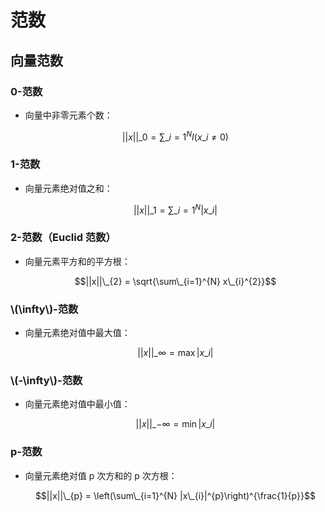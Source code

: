 <script type="text/javascript" src="http://cdn.mathjax.org/mathjax/latest/MathJax.js?config=default"></script>

# 范数

## 向量范数

### 0-范数

- 向量中非零元素个数：

	$$||x||\_{0} = \sum\_{i=1}^{N}I(x\_{i} \neq 0)$$

### 1-范数

- 向量元素绝对值之和：

	$$||x||\_{1} = \sum\_{i=1}^{N}|x\_{i}|$$

### 2-范数（Euclid 范数）

- 向量元素平方和的平方根：

	$$||x||\_{2} = \sqrt{\sum\_{i=1}^{N} x\_{i}^{2}}$$

### \\(\infty\\)-范数

- 向量元素绝对值中最大值：

	$$||x||\_{\infty} = \max|x\_{i}|$$

### \\(-\infty\\)-范数

- 向量元素绝对值中最小值：

	$$||x||\_{-\infty} = \min|x\_{i}|$$

### p-范数

- 向量元素绝对值 p 次方和的 p 次方根：

	$$||x||\_{p} = \left(\sum\_{i=1}^{N} |x\_{i}|^{p}\right)^{\frac{1}{p}}$$